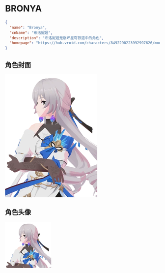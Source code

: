 # BRONYA

```json
{
  "name": "Bronya",
  "cnName": "布洛妮娅",
  "description": "布洛妮娅是崩坏星穹铁道中的角色",
  "homepage": "https://hub.vroid.com/characters/8492290223992997626/models/1864405023120034389"
}
```

## 角色封面

![](./cover.jpg)

## 角色头像

![](./avatar.jpg)
